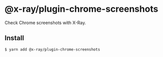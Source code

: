 # @x-ray/plugin-chrome-screenshots

Check Chrome screenshots with X-Ray.

## Install

```sh
$ yarn add @x-ray/plugin-chrome-screenshots
```
